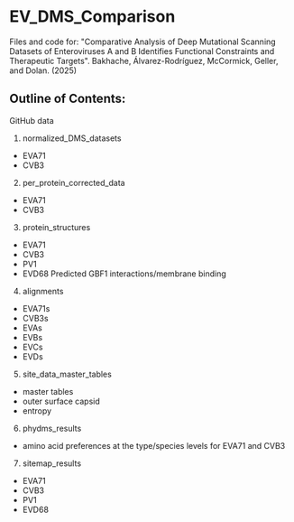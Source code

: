 # EV_DMS_Comparison
Files and code for: "Comparative Analysis of Deep Mutational Scanning Datasets of Enteroviruses A and B Identifies Functional Constraints and Therapeutic Targets". Bakhache, Álvarez-Rodríguez, McCormick, Geller, and Dolan. (2025)

## Outline of Contents:
GitHub data
1. normalized_DMS_datasets 
- EVA71
- CVB3
2. per_protein_corrected_data
- EVA71
- CVB3
3. protein_structures 
- EVA71
- CVB3
- PV1
- EVD68
Predicted GBF1 interactions/membrane binding
4. alignments 
- EVA71s
- CVB3s
- EVAs
- EVBs
- EVCs
- EVDs
5. site_data_master_tables 
- master tables
- outer surface capsid
- entropy
6. phydms_results
- amino acid preferences at the type/species levels for EVA71 and CVB3
7. sitemap_results 
- EVA71
- CVB3
- PV1
- EVD68
